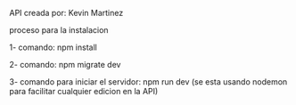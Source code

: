 API creada por: Kevin Martinez

proceso para la instalacion

1- comando: npm install

2- comando: npm migrate dev

3- comando para iniciar el servidor: npm run dev (se esta usando nodemon para facilitar cualquier edicion en la API)
